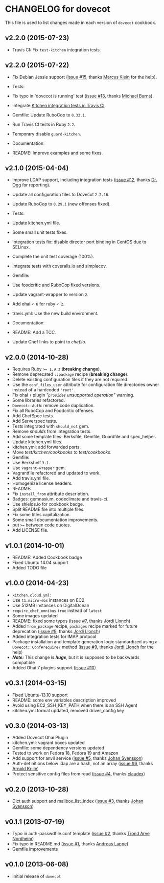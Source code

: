 # CHANGELOG for dovecot

This file is used to list changes made in each version of `dovecot` cookbook.

## v2.2.0 (2015-07-23)

* Travis CI: Fix `test-kitchen` integration tests.

## v2.2.0 (2015-07-22)

* Fix Debian Jessie support ([issue #15](https://github.com/onddo/dovecot-cookbook/issues/15), thanks [Marcus Klein](https://github.com/kleini) for the help).

* Tests:
 * Fix typo in 'dovecot is running' test ([issue #13](https://github.com/onddo/dovecot-cookbook/pull/13), thanks [Michael Burns](https://github.com/mburns)).
 * Integrate [Kitchen integration tests in Travis CI](https://github.com/zuazo/kitchen-in-travis).
 * Gemfile: Update RuboCop to `0.32.1`.
 * Run Travis CI tests in Ruby `2.2`.
 * Temporary disable `guard-kitchen`.

* Documentation:
 * README: Improve examples and some fixes.

## v2.1.0 (2015-04-04)

* Improve LDAP support, including integration tests ([issue #12](https://github.com/onddo/dovecot-cookbook/issues/12), thanks [Dr. Ogg](https://github.com/neallawson) for reporting).
* Update all configuration files to Dovecot `2.2.16`.
* Update RuboCop to `0.29.1` (new offenses fixed).

* Tests:
 * Update kitchen.yml file.
 * Some small unit tests fixes.
 * Integration tests fix: disable director port binding in CentOS due to SELinux.
 * Complete the unit test coverage (100%).
 * Integrate tests with coveralls.io and simplecov.
 * Gemfile:
  * Use foodcritic and RuboCop fixed versions.
  * Update vagrant-wrapper to version `2`.
  * Add ohai `< 8` for ruby `< 2`.
 * travis.yml: Use the new build environment.

* Documentation:
 * README: Add a TOC.
 * Update Chef links to point to *chef.io*.

## v2.0.0 (2014-10-28)

* Requires Ruby `>= 1.9.3` (**breaking change**).
* Remove deprecated `::package` recipe (**breaking change**).
* Delete existing configuration files if they are not required.
* Use the `conf_files_user` attribute for configuration file directories owner instead of a hardcoded `'root'`.
* Fix ohai `7` plugin *"`provides` unsupported operation"* warning.
* Some libraries refactored.
* `Dovecot::Auth`: remove code duplication.
* Fix all RuboCop and Foodcritic offenses.
* Add ChefSpec tests.
* Add Serverspec tests.
* Tests integrated with `should_not` gem.
* Remove *shoulds* from integration tests.
* Add some template files: Berksfile, Gemfile, Guardfile and spec_helper.
* Update kitchen.yml files.
* kitchen.yml: add forwarded ports.
* Move *test/kitchen/cookbooks* to *test/cookbooks*.
* Gemfile:
 * Use Berkshelf `3.1`.
 * Use `vagrant-wrapper` gem.
* Vagrantfile refactored and updated to work.
* Add travis.yml file.
* Homogenize license headers.
* README:
 * Fix `install_from` attribute description.
 * Badges: gemnasium, codeclimate and travis-ci.
 * Use shields.io for cookbook badge.
 * Split README file into multiple files.
 * Fix some titles capitalization.
 * Some small documentation improvements.
 * put `>=` between code quotes.
* Add LICENSE file.

## v1.0.1 (2014-10-01)

* README: Added Cookbook badge
* Fixed Ubuntu 14.04 support
* Added TODO file

## v1.0.0 (2014-04-23)

* `kitchen.cloud.yml`:
 * Use `t1.micro-ebs` instances on EC2
 * Use 512MB instances on DigitalOcean
 * `require_chef_omnibus` `true` instead of `latest`
 * Some images updated
* README: fixed some typos ([issue #7](https://github.com/onddo/dovecot-cookbook/pull/7), thanks [Jordi Llonch](https://github.com/llonchj))
* Added `from_package` recipe, `packages` recipe marked for future deprecation ([issue #8](https://github.com/onddo/dovecot-cookbook/pull/8), thanks [Jordi Llonch](https://github.com/llonchj))
* Added integration tests for IMAP protocol
* Package installation and template generation logic standardized using a `Dovecot::Conf#require?` method ([issue #9](https://github.com/onddo/dovecot-cookbook/pull/9), thanks [Jordi Llonch](https://github.com/llonchj) for the help)
 * ***Note:*** This change is ***huge***, but it is supposed to be backwards compatible
* Added Ohai 7 plugins support ([issue #10](https://github.com/onddo/dovecot-cookbook/pull/10))

## v0.3.1 (2014-03-15)

* Fixed Ubuntu-13.10 support
* README: some env variables description improved
* Avoid using EC2_SSH_KEY_PATH when there is an SSH Agent
* kitchen.yml format updated, removed driver_config key

## v0.3.0 (2014-03-13)

* Added Dovecot Ohai Plugin
* kitchen.yml: vagrant boxes updated
* Gemfile: some dependency versions updated
* Tested to work on Fedora 18, Fedora 19 and Amazon
* Add support for anvil service ([issue #5](https://github.com/onddo/dovecot-cookbook/pull/5), thanks [Johan Svensson](https://github.com/loxley))
* Auth-definitions below ldap are a hash, not an array ([issue #6](https://github.com/onddo/dovecot-cookbook/pull/6), thanks [Arnold Krille](https://github.com/kampfschlaefer))
* Protect sensitive config files from read ([issue #4](https://github.com/onddo/dovecot-cookbook/pull/4), thanks [claudex](https://github.com/claudex))

## v0.2.0 (2013-10-28)

* Dict auth support and mailbox_list_index ([issue #3](https://github.com/onddo/dovecot-cookbook/pull/3), thanks [Johan Svensson](https://github.com/loxley))

## v0.1.1 (2013-07-19)

* Typo in auth-passwdfile.conf template ([issue #2](https://github.com/onddo/dovecot-cookbook/pull/2), thanks [Trond Arve Nordheim](https://github.com/tanordheim))
* Fix typo in README.md ([issue #1](https://github.com/onddo/dovecot-cookbook/pull/1), thanks [Andreas Lappe](https://github.com/alappe)) 
* Gemfile improvements

## v0.1.0 (2013-06-08)

* Initial release of `dovecot`
